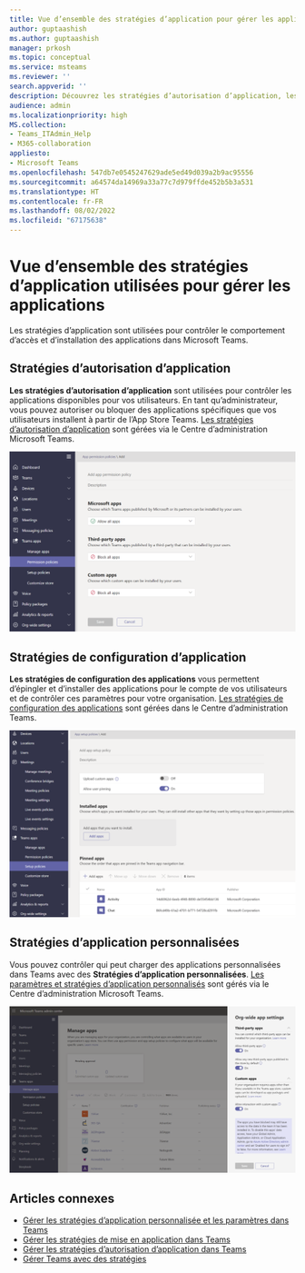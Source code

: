 ```yaml
---
title: Vue d’ensemble des stratégies d’application pour gérer les applications dans Teams
author: guptaashish
ms.author: guptaashish
manager: prkosh
ms.topic: conceptual
ms.service: msteams
ms.reviewer: ''
search.appverid: ''
description: Découvrez les stratégies d’autorisation d’application, les stratégies de configuration des applications et les stratégies d’application personnalisées utilisées pour gérer les applications dans Microsoft Teams.
audience: admin
ms.localizationpriority: high
MS.collection:
- Teams_ITAdmin_Help
- M365-collaboration
appliesto:
- Microsoft Teams
ms.openlocfilehash: 547db7e0545247629ade5ed49d039a2b9ac95556
ms.sourcegitcommit: a64574da14969a33a77c7d979ffde452b5b3a531
ms.translationtype: HT
ms.contentlocale: fr-FR
ms.lasthandoff: 08/02/2022
ms.locfileid: "67175638"
---
```

# <a name="overview-of-app-policies-used-to-manage-apps"></a>Vue d’ensemble des stratégies d’application utilisées pour gérer les applications

Les stratégies d’application sont utilisées pour contrôler le comportement d’accès et d’installation des applications dans Microsoft Teams.

## <a name="app-permission-policies"></a>Stratégies d’autorisation d’application

**Les stratégies d’autorisation d’application** sont utilisées pour contrôler les applications disponibles pour vos utilisateurs. En tant qu’administrateur, vous pouvez autoriser ou bloquer des applications spécifiques que vos utilisateurs installent à partir de l’App Store Teams. [Les stratégies d’autorisation d’application](teams-app-permission-policies.md) sont gérées via le Centre d’administration Microsoft Teams.

![Capture d’écran de la stratégie d’autorisation d’application.](media/app-permission-policy.png)

## <a name="app-setup-policies"></a>Stratégies de configuration d’application

**Les stratégies de configuration des applications** vous permettent d’épingler et d’installer des applications pour le compte de vos utilisateurs et de contrôler ces paramètres pour votre organisation. [Les stratégies de configuration des applications](teams-app-setup-policies.md) sont gérées dans le Centre d’administration Teams.

![Capture d’écran de la stratégie de configuration d’application dans le Centre d’administration Teams.](media/app-setup-policy.png)

## <a name="custom-app-policies"></a>Stratégies d’application personnalisées

Vous pouvez contrôler qui peut charger des applications personnalisées dans Teams avec des **Stratégies d’application personnalisées**. [Les paramètres et stratégies d’application personnalisés](teams-custom-app-policies-and-settings.md) sont gérés via le Centre d’administration Microsoft Teams.

![Capture d’écran de la stratégie d’application personnalisée.](media/custom-app-policy.png)

## <a name="related-articles"></a>Articles connexes

* [Gérer les stratégies d’application personnalisée et les paramètres dans Teams](teams-custom-app-policies-and-settings.md)
* [Gérer les stratégies de mise en application dans Teams](teams-app-setup-policies.md)
* [Gérer les stratégies d’autorisation d’application dans Teams](teams-app-permission-policies.md)
* [Gérer Teams avec des stratégies](manage-teams-with-policies.md)
